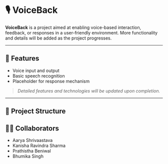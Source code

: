 # 🎙️ VoiceBack

**VoiceBack** is a project aimed at enabling voice-based interaction, feedback, or responses in a user-friendly environment. More functionality and details will be added as the project progresses.

---

## 🚀 Features

- Voice input and output
- Basic speech recognition
- Placeholder for response mechanism

> _Detailed features and technologies will be updated upon completion._

---

## 📂 Project Structure


## 👩‍💻 Collaborators

- Aarya Shrivaastava  
- Kanisha Ravindra Sharma  
- Prathistha Beniwal  
- Bhumika Singh  
